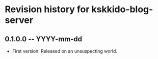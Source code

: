 # Revision history for kskkido-blog-server

## 0.1.0.0 -- YYYY-mm-dd

* First version. Released on an unsuspecting world.
